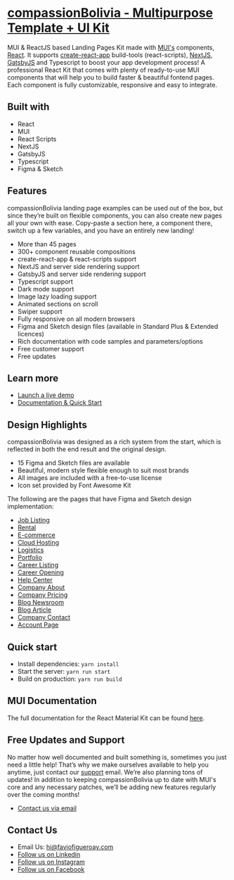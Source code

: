 # [compassionBolivia - Multipurpose Template + UI Kit](https://compassionBolivia.faviofigueroay.com/)

MUI & ReactJS based Landing Pages Kit made with [MUI's](https://mui.com/?ref=maccarian-agency) components, [React](https://reactjs.org/?ref=maccarian-agency). It supports [create-react-app](https://facebook.github.io/create-react-app/?ref=maccarian-agency) build-tools (react-scripts), [NextJS](https://nextjs.org/?ref=maccarian-agency), [GatsbyJS](https://www.gatsbyjs.com/?ref=maccarian-agency) and Typescript to boost your app development process!
A professional React Kit that comes with plenty of ready-to-use MUI components that will help you to build faster & beautiful fontend pages. Each component is fully customizable, responsive and easy to integrate.

## Built with

- React
- MUI
- React Scripts
- NextJS
- GatsbyJS
- Typescript
- Figma & Sketch

## Features

compassionBolivia landing page examples can be used out of the box, but since they’re built on flexible components, you can also create new pages all your own with ease. Copy-paste a section here, a component there, switch up a few variables, and you have an entirely new landing!

- More than 45 pages
- 300+ component reusable compositions
- create-react-app & react-scripts support
- NextJS and server side rendering support
- GatsbyJS and server side rendering support
- Typescript support
- Dark mode support
- Image lazy loading support
- Animated sections on scroll
- Swiper support
- Fully responsive on all modern browsers
- Figma and Sketch design files (available in Standard Plus & Extended licences)
- Rich documentation with code samples and parameters/options
- Free customer support
- Free updates

## Learn more

- [Launch a live demo](https://compassionBolivia.faviofigueroay.com)
- [Documentation & Quick Start](https://compassionBolivia.faviofigueroay.com/docs/introduction)

## Design Highlights

compassionBolivia was designed as a rich system from the start, which is reflected in both the end result and the original design.

- 15 Figma and Sketch files are available
- Beautiful, modern style flexible enough to suit most brands
- All images are included with a free-to-use license
- Icon set provided by Font Awesome Kit

The following are the pages that have Figma and Sketch design implementation:

- [Job Listing](https://compassionBolivia.faviofigueroay.com/job-listing)
- [Rental](https://compassionBolivia.faviofigueroay.com/rental)
- [E-commerce](https://compassionBolivia.faviofigueroay.com/e-commerce)
- [Cloud Hosting](https://compassionBolivia.faviofigueroay.com/cloud-hosting)
- [Logistics](https://compassionBolivia.faviofigueroay.com/logistics)
- [Portfolio](https://compassionBolivia.faviofigueroay.com/portfolio-page)
- [Career Listing](https://compassionBolivia.faviofigueroay.com/career-listing-minimal)
- [Career Opening](https://compassionBolivia.faviofigueroay.com/career-opening)
- [Help Center](https://compassionBolivia.faviofigueroay.com/help-center)
- [Company About](https://compassionBolivia.faviofigueroay.com/about)
- [Company Pricing](https://compassionBolivia.faviofigueroay.com/pricing)
- [Blog Newsroom](https://compassionBolivia.faviofigueroay.com/blog-newsroom)
- [Blog Article](https://compassionBolivia.faviofigueroay.com/blog-article)
- [Company Contact](https://compassionBolivia.faviofigueroay.com/contact-page)
- [Account Page](https://compassionBolivia.faviofigueroay.com/account/general)

## Quick start

- Install dependencies: `yarn install`
- Start the server: `yarn run start`
- Build on production: `yarn run build`

## MUI Documentation

The full documentation for the React Material Kit can be found [here](https://mui.com?ref=maccarian-agency).

## Free Updates and Support

No matter how well documented and built something is, sometimes you just need a little help! That’s why we make ourselves available to help you anytime, just contact our [support](hi@faviofigueroay.com) email. We’re also planning tons of updates! In addition to keeping compassionBolivia up to date with MUI's core and any necessary patches, we’ll be adding new features regularly over the coming months!

- [Contact us via email](hi@faviofigueroay.com)

## Contact Us

- Email Us: hi@faviofigueroay.com
- [Follow us on Linkedin](https://www.linkedin.com/company/maccarian)
- [Follow us on Instagram](https://www.instagram.com/maccarian/)
- [Follow us on Facebook](https://facebook.com/uab.agency/)
